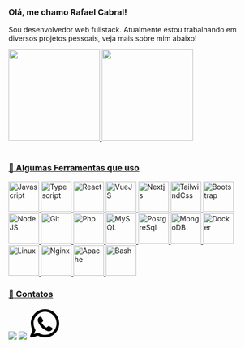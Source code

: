 ### Olá, me chamo Rafael Cabral!
Sou desenvolvedor web fullstack. Atualmente estou trabalhando em diversos
projetos pessoais, veja mais sobre mim abaixo!


<link rel="stylesheet" href="https://cdn.jsdelivr.net/gh/devicons/devicon@v2.15.1/devicon.min.css">

<div>
<a href="https://github.com/RafaelCabral26">
<img loading="lazy" height="180em" src="https://github-readme-stats.vercel.app/api?username=RafaelCabral26&show_icons=true&hide=contribs,issues&locale=pt-br"/>
<img loading="lazy" height="180em" src="https://github-readme-stats.vercel.app/api/top-langs/?username=RafaelCabral26&locale=pt-br&langs_count=10&layout=compact"/>
</div>
<br/>
  
### :rocket: Algumas Ferramentas que uso
<div>
<img loading="lazy" title="Javascript" height="60em" src="https://cdn.jsdelivr.net/gh/devicons/devicon/icons/javascript/javascript-original.svg" />
<img loading="lazy" title="Typescript" height="60em" src="https://cdn.jsdelivr.net/gh/devicons/devicon/icons/typescript/typescript-original.svg" />
<img loading="lazy" title="React" height="60em" src="https://cdn.jsdelivr.net/gh/devicons/devicon/icons/react/react-original.svg" />
  <img loading="lazy" title="VueJS" height="60em" src="https://cdn.jsdelivr.net/gh/devicons/devicon/icons/vuejs/vuejs-original.svg" />
  <img loading="lazy" title="Nextjs" height="60em" src="https://cdn.jsdelivr.net/gh/devicons/devicon/icons/nextjs/nextjs-original.svg" />
  <img loading="lazy" title="TailwindCss" height="60em" src="https://cdn.jsdelivr.net/gh/devicons/devicon/icons/tailwindcss/tailwindcss-plain.svg" />
  <img loading="lazy" title="Bootstrap" height="60em" src="https://cdn.jsdelivr.net/gh/devicons/devicon/icons/bootstrap/bootstrap-original.svg" />
  <br/>
  <img loading="lazy" title="NodeJS" height="60em" src="https://cdn.jsdelivr.net/gh/devicons/devicon/icons/nodejs/nodejs-original.svg" />
  <img loading="lazy" title="Git" height="60em" src="https://cdn.jsdelivr.net/gh/devicons/devicon/icons/git/git-original.svg" />
  <img loading="lazy" title="Php" height="60em" src="https://cdn.jsdelivr.net/gh/devicons/devicon/icons/php/php-original.svg" />
  <img loading="lazy" title="MySQL" height="60em" src="https://cdn.jsdelivr.net/gh/devicons/devicon/icons/mysql/mysql-original.svg" />
  <img loading="lazy" title="PostgreSql" height="60em" src="https://cdn.jsdelivr.net/gh/devicons/devicon/icons/postgresql/postgresql-original.svg" />
  <img loading="lazy" title="MongoDB" height="60em" src="https://cdn.jsdelivr.net/gh/devicons/devicon/icons/mongodb/mongodb-original.svg" />
  <img loading="lazy" title="Docker" height="60em" src="https://cdn.jsdelivr.net/gh/devicons/devicon/icons/docker/docker-original.svg" />
  <br/>
   <img loading="lazy" title="Linux" height="60em" src="https://cdn.jsdelivr.net/gh/devicons/devicon/icons/linux/linux-original.svg" />
  <img loading="lazy" title="Nginx" height="60em" src="https://cdn.jsdelivr.net/gh/devicons/devicon/icons/nginx/nginx-original.svg" />
  <img loading="lazy" title="Apache" height="60em" src="https://cdn.jsdelivr.net/gh/devicons/devicon/icons/apache/apache-original.svg" />
  <img loading="lazy" title="Bash" height="60em" src="https://cdn.jsdelivr.net/gh/devicons/devicon/icons/bash/bash-plain.svg" />
</div>

### :email: Contatos
<div>
<a href = "mailto:rafaelcabral261992@gmail.com"><img loading="lazy" src="https://img.shields.io/badge/Gmail-D14836?style=for-the-badge&logo=gmail&logoColor=white" target="_blank"></a>
<a href="https://www.linkedin.com/in/rafael-cabral-777522243/" target="_blank"><img loading="lazy" src="https://img.shields.io/badge/-LinkedIn-%230077B5?style=for-the-badge&logo=linkedin&logoColor=white" target="_blank"></a>   
  <a href="#" target="_blank">
<svg loading="lazy" width="64px" height="64px" viewBox="0 0 24 24" fill="none" xmlns="http://www.w3.org/2000/svg"><g id="SVGRepo_bgCarrier" stroke-width="0"></g><g id="SVGRepo_tracerCarrier" stroke-linecap="round" stroke-linejoin="round"></g><g id="SVGRepo_iconCarrier"> <path fill-rule="evenodd" clip-rule="evenodd" d="M3.50002 12C3.50002 7.30558 7.3056 3.5 12 3.5C16.6944 3.5 20.5 7.30558 20.5 12C20.5 16.6944 16.6944 20.5 12 20.5C10.3278 20.5 8.77127 20.0182 7.45798 19.1861C7.21357 19.0313 6.91408 18.9899 6.63684 19.0726L3.75769 19.9319L4.84173 17.3953C4.96986 17.0955 4.94379 16.7521 4.77187 16.4751C3.9657 15.176 3.50002 13.6439 3.50002 12ZM12 1.5C6.20103 1.5 1.50002 6.20101 1.50002 12C1.50002 13.8381 1.97316 15.5683 2.80465 17.0727L1.08047 21.107C0.928048 21.4637 0.99561 21.8763 1.25382 22.1657C1.51203 22.4552 1.91432 22.5692 2.28599 22.4582L6.78541 21.1155C8.32245 21.9965 10.1037 22.5 12 22.5C17.799 22.5 22.5 17.799 22.5 12C22.5 6.20101 17.799 1.5 12 1.5ZM14.2925 14.1824L12.9783 15.1081C12.3628 14.7575 11.6823 14.2681 10.9997 13.5855C10.2901 12.8759 9.76402 12.1433 9.37612 11.4713L10.2113 10.7624C10.5697 10.4582 10.6678 9.94533 10.447 9.53028L9.38284 7.53028C9.23954 7.26097 8.98116 7.0718 8.68115 7.01654C8.38113 6.96129 8.07231 7.046 7.84247 7.24659L7.52696 7.52195C6.76823 8.18414 6.3195 9.2723 6.69141 10.3741C7.07698 11.5163 7.89983 13.314 9.58552 14.9997C11.3991 16.8133 13.2413 17.5275 14.3186 17.8049C15.1866 18.0283 16.008 17.7288 16.5868 17.2572L17.1783 16.7752C17.4313 16.5691 17.5678 16.2524 17.544 15.9269C17.5201 15.6014 17.3389 15.308 17.0585 15.1409L15.3802 14.1409C15.0412 13.939 14.6152 13.9552 14.2925 14.1824Z" fill="#000000"></path> </g></svg>
  </a>
</div>
